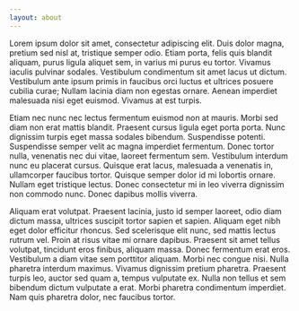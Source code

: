 ```yaml
---
layout: about
---
```


Lorem ipsum dolor sit amet, consectetur adipiscing elit. Duis dolor magna, pretium sed nisl at, tristique semper odio. Etiam porta, felis quis blandit aliquam, purus ligula aliquet sem, in varius mi purus eu tortor. Vivamus iaculis pulvinar sodales. Vestibulum condimentum sit amet lacus ut dictum. Vestibulum ante ipsum primis in faucibus orci luctus et ultrices posuere cubilia curae; Nullam lacinia diam non egestas ornare. Aenean imperdiet malesuada nisi eget euismod. Vivamus at est turpis.

Etiam nec nunc nec lectus fermentum euismod non at mauris. Morbi sed diam non erat mattis blandit. Praesent cursus ligula eget porta porta. Nunc dignissim turpis eget massa sodales bibendum. Suspendisse potenti. Suspendisse semper velit ac magna imperdiet fermentum. Donec tortor nulla, venenatis nec dui vitae, laoreet fermentum sem. Vestibulum interdum nunc eu placerat cursus. Quisque erat lacus, malesuada a venenatis in, ullamcorper faucibus tortor. Quisque semper dolor id mi lobortis ornare. Nullam eget tristique lectus. Donec consectetur mi in leo viverra dignissim non commodo nunc. Donec dapibus mollis viverra.

Aliquam erat volutpat. Praesent lacinia, justo id semper laoreet, odio diam dictum massa, ultrices suscipit tortor sapien et sapien. Aliquam eget nibh eget dolor efficitur rhoncus. Sed scelerisque elit nunc, sed mattis lectus rutrum vel. Proin at risus vitae mi ornare dapibus. Praesent sit amet tellus volutpat, tincidunt eros finibus, aliquam massa. Donec fermentum erat eros. Vestibulum a diam vitae sem porttitor aliquam. Morbi nec congue nisi. Nulla pharetra interdum maximus. Vivamus dignissim pretium pharetra. Praesent turpis leo, auctor sed quam a, tempus vulputate ex. Nulla non tellus et sem bibendum dictum vulputate a erat. Morbi pharetra condimentum imperdiet. Nam quis pharetra dolor, nec faucibus tortor.

